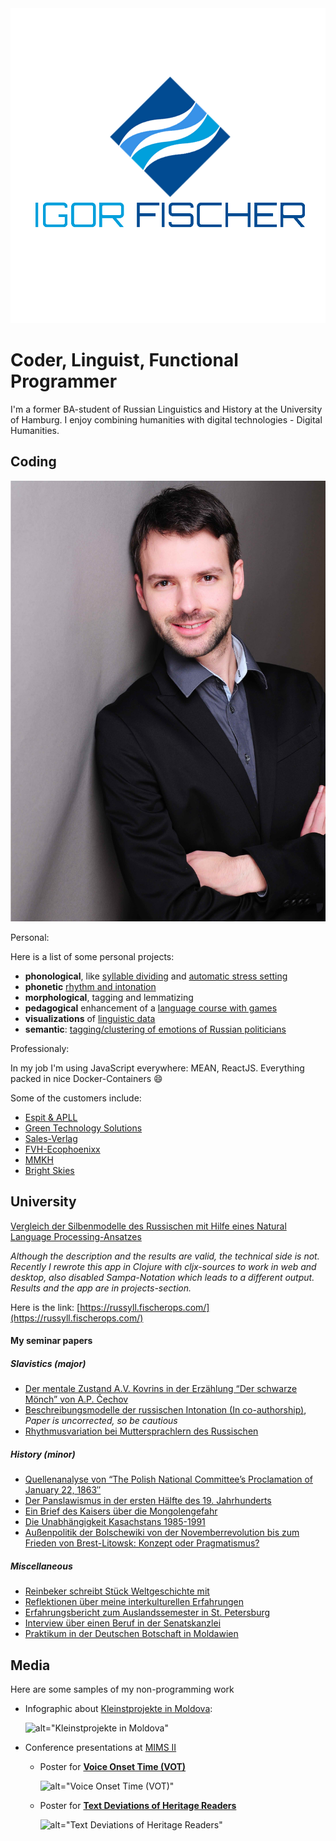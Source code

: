 <div id="mainlogo">
  <img src="/static/logo/2.jpg" alt="Igor Fischer Software Development" />
</div>

# Coder, Linguist, Functional Programmer

I'm a former BA-student of Russian Linguistics and History at the University of Hamburg. I enjoy combining humanities with digital technologies - Digital Humanities.

## Coding

<div id='me'>
  <img src="/static/fischer.jpg" alt="Igor Fischer" />
</div>

Personal:

Here is a list of some personal projects:
* **phonological**, like [syllable dividing](https://russyll.fischerops.com/) and [automatic stress setting](https://russtress.fischerops.com/)
* **phonetic** [rhythm and intonation](#workviz)
* **morphological**, tagging and lemmatizing
* **pedagogical** enhancement of a [language course with games](https://langapps.fischerops.com/)
* **visualizations** of [linguistic data](https://data-viz.igor-fischer.rocks/)
* **semantic**: [tagging/clustering of emotions of Russian politicians](https://data-viz.igor-fischer.rocks/#/kosovotopic)



Professionaly:

In my job I'm using JavaScript everywhere: MEAN, ReactJS. Everything packed in nice Docker-Containers 😄

Some of the customers include:

* [Espit & APLL](https://www.apllogistics.com/)
* [Green Technology Solutions](http://www.gts-web.de/)
* [Sales-Verlag](http://sales-verlag.de/)
* [FVH-Ecophoenixx](http://www.ecophoenixx.de/)
* [MMKH](http://mmkh.de)
* [Bright Skies](http://bskies.io)

## University

[Vergleich der Silbenmodelle des Russischen mit Hilfe eines Natural Language Processing-Ansatzes](https://home-cdn.fischerops.com/static/tex-mydocs/ba-thesis/ba-thesis.pdf)

_Although the description and the results are valid, the technical side is not. Recently I rewrote this app in Clojure with cljx-sources to work in web and desktop, also disabled Sampa-Notation which leads to a different output. Results and the app are in projects-section._

Here is the link: [https://russyll.fischerops.com/](https://russyll.fischerops.com/)

#### My seminar papers

##### Slavistics (major)

* [Der mentale Zustand A.V. Kovrins in der Erzählung “Der schwarze Mönch” von A.P. Čechov](https://home-cdn.fischerops.com/static/tex-mydocs/sem_papers/blackmonk/blackmonk.pdf)
* [Beschreibungsmodelle der russischen Intonation (In co-authorship)](https://home-cdn.fischerops.com/static/tex-mydocs/sem_papers/intonation/intonation.pdf), _Paper is uncorrected, so be cautious_
* [Rhythmusvariation bei Muttersprachlern des Russischen](https://home-cdn.fischerops.com/static/tex-mydocs/sem_papers/rhythm/rhythm.pdf)

##### History (minor)

* [Quellenanalyse von “The Polish National Committee’s Proclamation of January 22, 1863″](https://home-cdn.fischerops.com/static/tex-mydocs/sem_papers/january_uprising/january_uprising.pdf)
* [Der Panslawismus in der ersten Hälfte des 19. Jahrhunderts](https://home-cdn.fischerops.com/static/tex-mydocs/sem_papers/panslavism/panslavism.pdf)
* [Ein Brief des Kaisers über die Mongolengefahr](https://home-cdn.fischerops.com/static/tex-mydocs/sem_papers/mongols/mongols.pdf)
* [Die Unabhängigkeit Kasachstans 1985-1991](https://home-cdn.fischerops.com/static/tex-mydocs/sem_papers/kazachs/kazachs.pdf)
* [Außenpolitik der Bolschewiki von der Novemberrevolution bis zum Frieden von Brest-Litowsk: Konzept oder Pragmatismus?](https://home-cdn.fischerops.com/static/tex-mydocs/sem_papers/brest-litovsk/brest-litovsk.pdf)

##### Miscellaneous

* [Reinbeker schreibt Stück Weltgeschichte mit](http://www.bergedorfer-zeitung.de/printarchiv/reinbek/article123207695/Reinbeker-schreibt-ein-Stueck-Weltgeschichte-mit.html)
* [Reflektionen über meine interkulturellen Erfahrungen](https://home-cdn.fischerops.com/static/tex-mydocs/other_papers/intkult/intkult.pdf)
* [Erfahrungsbericht zum Auslandssemester in St. Petersburg](https://home-cdn.fischerops.com/static/tex-mydocs/other_papers/foreign_exp/foreign_exp_pet.pdf)
* [Interview über einen Beruf in der Senatskanzlei](https://home-cdn.fischerops.com/static/tex-mydocs/other_papers/job_disc/job_disc.pdf)
* [Praktikum in der Deutschen Botschaft in Moldawien](https://home-cdn.fischerops.com/static/tex-mydocs/other_papers/intern_foreign/intern_foreign.pdf)


## Media

Here are some samples of my non-programming work

* Infographic about [Kleinstprojekte in Moldova](https://home-cdn.fischerops.com/static/media/pics/mold_map_ex.png):

  ![alt="Kleinstprojekte in Moldova"](https://home-cdn.fischerops.com/static/media/pics/mold_map_ex.png)

<a name="workviz"></a>

* Conference presentations at [MIMS II](http://www.lima.uni-hamburg.de/index.php/de/veranstaltungen/lima-abschlusskonferenz)
    * Poster for [**Voice Onset Time (VOT)**](https://home-cdn.fischerops.com/static/media/pics/poster_vot.pdf)

      ![alt="Voice Onset Time (VOT)"](https://home-cdn.fischerops.com/static/media/pics/poster_vot_small.png)

    * Poster for [**Text Deviations of Heritage Readers**](https://home-cdn.fischerops.com/static/media/pics/poster_txtdev.pdf)

      ![alt="Text Deviations of Heritage Readers"](https://home-cdn.fischerops.com/static/media/pics/poster_txtdev_small.png)
